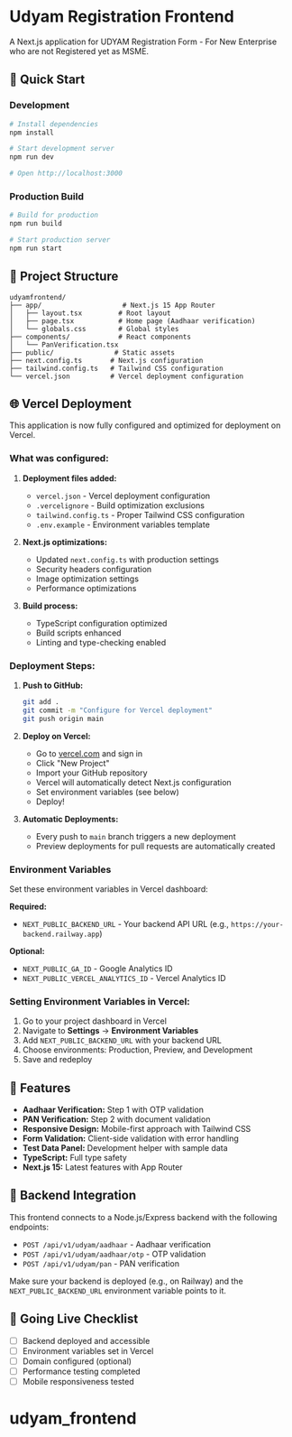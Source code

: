 # Udyam Registration Frontend

A Next.js application for UDYAM Registration Form - For New Enterprise who are not Registered yet as MSME.

## 🚀 Quick Start

### Development

```bash
# Install dependencies
npm install

# Start development server
npm run dev

# Open http://localhost:3000
```

### Production Build

```bash
# Build for production
npm run build

# Start production server
npm run start
```

## 📁 Project Structure

```
udyamfrontend/
├── app/                    # Next.js 15 App Router
│   ├── layout.tsx         # Root layout
│   ├── page.tsx           # Home page (Aadhaar verification)
│   └── globals.css        # Global styles
├── components/            # React components
│   └── PanVerification.tsx
├── public/               # Static assets
├── next.config.ts       # Next.js configuration
├── tailwind.config.ts   # Tailwind CSS configuration
└── vercel.json          # Vercel deployment configuration
```

## 🌐 Vercel Deployment

This application is now fully configured and optimized for deployment on Vercel.

### What was configured:

1. **Deployment files added:**
   - `vercel.json` - Vercel deployment configuration
   - `.vercelignore` - Build optimization exclusions
   - `tailwind.config.ts` - Proper Tailwind CSS configuration
   - `.env.example` - Environment variables template

2. **Next.js optimizations:**
   - Updated `next.config.ts` with production settings
   - Security headers configuration
   - Image optimization settings
   - Performance optimizations

3. **Build process:**
   - TypeScript configuration optimized
   - Build scripts enhanced
   - Linting and type-checking enabled

### Deployment Steps:

1. **Push to GitHub:**
   ```bash
   git add .
   git commit -m "Configure for Vercel deployment"
   git push origin main
   ```

2. **Deploy on Vercel:**
   - Go to [vercel.com](https://vercel.com) and sign in
   - Click "New Project"
   - Import your GitHub repository
   - Vercel will automatically detect Next.js configuration
   - Set environment variables (see below)
   - Deploy!

3. **Automatic Deployments:**
   - Every push to `main` branch triggers a new deployment
   - Preview deployments for pull requests are automatically created

### Environment Variables

Set these environment variables in Vercel dashboard:

**Required:**
- `NEXT_PUBLIC_BACKEND_URL` - Your backend API URL (e.g., `https://your-backend.railway.app`)

**Optional:**
- `NEXT_PUBLIC_GA_ID` - Google Analytics ID
- `NEXT_PUBLIC_VERCEL_ANALYTICS_ID` - Vercel Analytics ID

### Setting Environment Variables in Vercel:

1. Go to your project dashboard in Vercel
2. Navigate to **Settings** → **Environment Variables**
3. Add `NEXT_PUBLIC_BACKEND_URL` with your backend URL
4. Choose environments: Production, Preview, and Development
5. Save and redeploy

## 🎯 Features

- **Aadhaar Verification:** Step 1 with OTP validation
- **PAN Verification:** Step 2 with document validation  
- **Responsive Design:** Mobile-first approach with Tailwind CSS
- **Form Validation:** Client-side validation with error handling
- **Test Data Panel:** Development helper with sample data
- **TypeScript:** Full type safety
- **Next.js 15:** Latest features with App Router

## 🤝 Backend Integration

This frontend connects to a Node.js/Express backend with the following endpoints:

- `POST /api/v1/udyam/aadhaar` - Aadhaar verification
- `POST /api/v1/udyam/aadhaar/otp` - OTP validation
- `POST /api/v1/udyam/pan` - PAN verification

Make sure your backend is deployed (e.g., on Railway) and the `NEXT_PUBLIC_BACKEND_URL` environment variable points to it.

## 🚀 Going Live Checklist

- [ ] Backend deployed and accessible
- [ ] Environment variables set in Vercel
- [ ] Domain configured (optional)
- [ ] Performance testing completed
- [ ] Mobile responsiveness tested
# udyam_frontend
